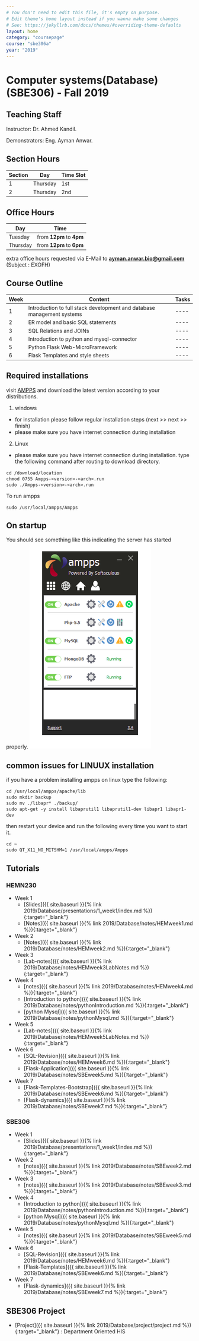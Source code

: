 ```yaml
---
# You don't need to edit this file, it's empty on purpose.
# Edit theme's home layout instead if you wanna make some changes
# See: https://jekyllrb.com/docs/themes/#overriding-theme-defaults
layout: home
category: "coursepage"
course: "sbe306a"
year: "2019"
---
```

# Computer systems(Database) \(SBE306\) - Fall 2019

## Teaching Staff

Instructor: Dr. Ahmed Kandil.

Demonstrators:  Eng. Ayman Anwar.  


## Section Hours

| Section | Day | Time Slot |
|---------|-----|-----------|
|   1     | Thursday | 1st  |
|   2     | Thursday | 2nd |

## Office Hours

| Day | Time |
|-----|-----------|
| Tuesday | from **12pm** to **4pm** |
| Thursday | from **12pm** to **6pm** |

extra office hours requested via E-Mail to **ayman.anwar.bio@gmail.com** (Subject : EXOFH)

## Course Outline

| Week | Content |  Tasks
|------|-----------------|-----|
|   1  | Introduction to full stack development and database management systems | ---- |
|   2  | ER model and basic SQL statements | ---- |
|   3  | SQL Relations and JOINs | ---- |
|   4  | Introduction to python and mysql-connector | ---- |
|   5  | Python Flask Web-MicroFramework | ---- |
|   6  | Flask Templates and style sheets | ---- |

## Required installations

visit [AMPPS](https://www.ampps.com/downloads) and download the latest version according to your distributions.

1. windows 
* for installation please follow regular installation steps (next >> next >> finish)
* please make sure you have internet connection during installation
2. Linux
* please make sure you have internet connection during installation.
type the following command after routing to download directory.
```
cd /download/location
chmod 0755 Ampps-<version>-<arch>.run
sudo ./Ampps-<version>-<arch>.run
```
To run ampps
```
sudo /usr/local/ampps/Ampps
```
## On startup
You should see something like this indicating the server has started properly.
![](images/amppsStart.png)

## common issues for LINUUX installation

if you have a problem installing ampps on linux type the following:

```
cd /usr/local/ampps/apache/lib
sudo mkdir backup
sudo mv ./libapr* ./backup/
sudo apt-get -y install libaprutil1 libaprutil1-dev libapr1 libapr1-dev 
```
then restart your device and run the following every time you want to start it.

```
cd ~
sudo QT_X11_NO_MITSHM=1 /usr/local/ampps/Ampps 
```


## Tutorials

### HEMN230

* Week 1
    * [Slides]({{ site.baseurl }}{% link 2019/Database/presentations/1_week1/index.md %}){:target="_blank"}
    * [Notes]({{ site.baseurl }}{% link 2019/Database/notes/HEMweek1.md %}){:target="_blank"}
* Week 2
    * [Notes]({{ site.baseurl }}{% link 2019/Database/notes/HEMweek2.md %}){:target="_blank"}
* Week 3
    * [Lab-notes]({{ site.baseurl }}{% link 2019/Database/notes/HEMweek3LabNotes.md %}){:target="_blank"}
* Week 4
    * [notes]({{ site.baseurl }}{% link 2019/Database/notes/HEMweek4.md %}){:target="_blank"}
    * [Introduction to python]({{ site.baseurl }}{% link 2019/Database/notes/pythonIntroduction.md %}){:target="_blank"}
    * [python Mysql]({{ site.baseurl }}{% link 2019/Database/notes/pythonMysql.md %}){:target="_blank"}
* Week 5
    * [Lab-notes]({{ site.baseurl }}{% link 2019/Database/notes/HEMweek5LabNotes.md %}){:target="_blank"}
* Week 6
    * [SQL-Revision]({{ site.baseurl }}{% link 2019/Database/notes/HEMweek6.md %}){:target="_blank"}
    * [Flask-Application]({{ site.baseurl }}{% link 2019/Database/notes/SBEweek5.md %}){:target="_blank"}
* Week 7
    * [Flask-Templates-Bootstrap]({{ site.baseurl }}{% link 2019/Database/notes/SBEweek6.md %}){:target="_blank"}
    * [Flask-dynamics]({{ site.baseurl }}{% link 2019/Database/notes/SBEweek7.md %}){:target="_blank"}


### SBE306

* Week 1
    * [Slides]({{ site.baseurl }}{% link 2019/Database/presentations/1_week1/index.md %}){:target="_blank"}
* Week 2
    * [notes]({{ site.baseurl }}{% link 2019/Database/notes/SBEweek2.md %}){:target="_blank"}
* Week 3
    * [notes]({{ site.baseurl }}{% link 2019/Database/notes/SBEweek3.md %}){:target="_blank"}
* Week 4
    * [Introduction to python]({{ site.baseurl }}{% link 2019/Database/notes/pythonIntroduction.md %}){:target="_blank"}
    * [python Mysql]({{ site.baseurl }}{% link 2019/Database/notes/pythonMysql.md %}){:target="_blank"}
* Week 5
    * [notes]({{ site.baseurl }}{% link 2019/Database/notes/SBEweek5.md %}){:target="_blank"}
* Week 6
    * [SQL-Revision]({{ site.baseurl }}{% link 2019/Database/notes/HEMweek6.md %}){:target="_blank"}
    * [Flask-Templates]({{ site.baseurl }}{% link 2019/Database/notes/SBEweek6.md %}){:target="_blank"}
* Week 7
    * [Flask-dynamics]({{ site.baseurl }}{% link 2019/Database/notes/SBEweek7.md %}){:target="_blank"}

## SBE306 Project 

* [Project]({{ site.baseurl }}{% link 2019/Database/project/project.md %}){:target="_blank"} : Department Oriented HIS 

